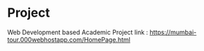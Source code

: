 # Project
Web Development based Academic Project
link : https://mumbai-tour.000webhostapp.com/HomePage.html
